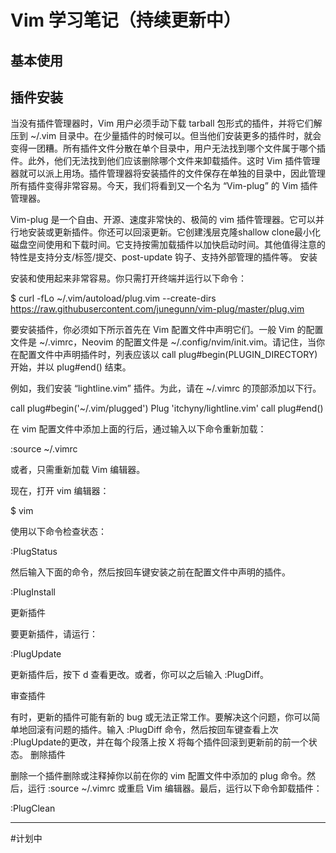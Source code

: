 # Vim 学习笔记（持续更新中）

## 基本使用

## 插件安装

当没有插件管理器时，Vim 用户必须手动下载 tarball 包形式的插件，并将它们解压到 ~/.vim 目录中。在少量插件的时候可以。但当他们安装更多的插件时，就会变得一团糟。所有插件文件分散在单个目录中，用户无法找到哪个文件属于哪个插件。此外，他们无法找到他们应该删除哪个文件来卸载插件。这时 Vim 插件管理器就可以派上用场。插件管理器将安装插件的文件保存在单独的目录中，因此管理所有插件变得非常容易。今天，我们将看到又一个名为 “Vim-plug” 的 Vim 插件管理器。

Vim-plug 是一个自由、开源、速度非常快的、极简的 vim 插件管理器。它可以并行地安装或更新插件。你还可以回滚更新。它创建浅层克隆shallow clone最小化磁盘空间使用和下载时间。它支持按需加载插件以加快启动时间。其他值得注意的特性是支持分支/标签/提交、post-update 钩子、支持外部管理的插件等。
安装

安装和使用起来非常容易。你只需打开终端并运行以下命令：

$ curl -fLo ~/.vim/autoload/plug.vim --create-dirs https://raw.githubusercontent.com/junegunn/vim-plug/master/plug.vim

要安装插件，你必须如下所示首先在 Vim 配置文件中声明它们。一般 Vim 的配置文件是 ~/.vimrc，Neovim 的配置文件是 ~/.config/nvim/init.vim。请记住，当你在配置文件中声明插件时，列表应该以 call plug#begin(PLUGIN_DIRECTORY) 开始，并以 plug#end() 结束。

例如，我们安装 “lightline.vim” 插件。为此，请在 ~/.vimrc 的顶部添加以下行。

call plug#begin('~/.vim/plugged')
Plug 'itchyny/lightline.vim'
call plug#end()

在 vim 配置文件中添加上面的行后，通过输入以下命令重新加载：

:source ~/.vimrc

或者，只需重新加载 Vim 编辑器。

现在，打开 vim 编辑器：

$ vim

使用以下命令检查状态：

:PlugStatus

然后输入下面的命令，然后按回车键安装之前在配置文件中声明的插件。

:PlugInstall

 更新插件

要更新插件，请运行：

:PlugUpdate

更新插件后，按下 d 查看更改。或者，你可以之后输入 :PlugDiff。

审查插件

有时，更新的插件可能有新的 bug 或无法正常工作。要解决这个问题，你可以简单地回滚有问题的插件。输入 :PlugDiff 命令，然后按回车键查看上次 :PlugUpdate的更改，并在每个段落上按 X 将每个插件回滚到更新前的前一个状态。
删除插件

删除一个插件删除或注释掉你以前在你的 vim 配置文件中添加的 plug 命令。然后，运行 :source ~/.vimrc 或重启 Vim 编辑器。最后，运行以下命令卸载插件：

:PlugClean
 
----
#计划中
